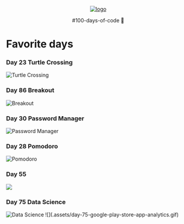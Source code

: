 <p align="center">
    <a href="https://www.udemy.com/course/100-days-of-code/">
        <img src="https://raw.github.com/thiagofeijor/100-days-of-python-bootcamp/main/.assets/logo.png" alt="logo" />
    </a>
</p>

<p align="center">#100-days-of-code 🚀</p>

# Favorite days


### Day 23 Turtle Crossing
<img src="https://raw.github.com/thiagofeijor/100-days-of-python-bootcamp/main/.assets/day-23-turtle-crossing.gif" alt="Turtle Crossing" />
     

### Day 86 Breakout
<img src="https://raw.github.com/thiagofeijor/100-days-of-python-bootcamp/main/.assets/day-86-breakout.gif" alt="Breakout" />
     

### Day 30 Password Manager
<img src="https://raw.github.com/thiagofeijor/100-days-of-python-bootcamp/main/.assets/day-30-password-manager.gif" alt="Password Manager" />
     
### Day 28 Pomodoro
<img src="https://raw.github.com/thiagofeijor/100-days-of-python-bootcamp/main/.assets/day-28-pomodoro.gif" alt="Pomodoro" />
     
### Day 55
<img src="https://raw.github.com/thiagofeijor/100-days-of-python-bootcamp/main/.assets/day-55.gif" />
     
### Day 75 Data Science
<img src="https://raw.github.com/thiagofeijor/100-days-of-python-bootcamp/main/.assets/day-75-google-play-store-app-analytics.gif" alt="Data Science" />
![](.assets/day-75-google-play-store-app-analytics.gif)
